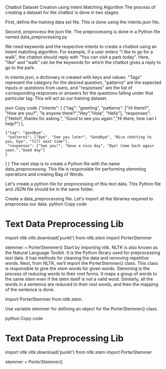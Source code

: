 Chatbot Dataset Creation using Intent Matching Algorithm
The process of creating a dataset for the chatbot is done in two stages:

First, define the training data set file. This is done using the intents.json file.

Second, preprocess the json file. The preprocessing is done in a Python file named data_preprocessing.py

We need keywords and the respective intents to create a chatbot using an Intent matching algorithm. For example, if a user enters "I like to go for a walk", the chatbot should reply with "You can visit a park today". Here, "like" and "walk" can be the keywords for which the chatbot gives a reply to go to the park.

In intents.json, a dictionary is created with keys and values. "Tags" represent the category for the desired question, "patterns" are the expected inputs or questions from users, and "responses" are the list of corresponding responses or answers for the questions falling under that particular tag. This will act as our training dataset.

json
Copy code
{"intents": [
    {"tag": "greeting",
     "patterns": ["Hi there!!", "How are you?", "Is anyone there?","Hey","Hola", "Hello"],
     "responses": ["Hello!!, thanks for asking.", "Good to see you again.","Hi there, how can I help?"]
    },
    
    {"tag": "goodbye",
     "patterns": ["Bye", "See you later", "Goodbye", "Nice chatting to you, bye", "Till next time"],
     "responses": ["See you!", "Have a nice day", "Bye! Come back again soon.","Good day"]             
    }
  ]
}
The next step is to create a Python file with the name data_preprocessing. This file is responsible for performing stemming operations and creating Bag of Words.

Let's create a python file for preprocessing of this text data. This Python file and JSON file should be in the same folder.

Create a data_preprocessing file. Let's import all the libraries required to preprocess our data.
python
Copy code
# Text Data Preprocessing Lib
import nltk
nltk.download('punkt')
from nltk.stem import PorterStemmer

stemmer = PorterStemmer()
Start by importing nltk. NLTK is also known as the Natural Language Toolkit. It is the Python library used for preprocessing text data. It has methods for cleaning the data and removing repetitive words. Next, from NLTK, we’ll import the PorterStemmer() class. This class is responsible to give the stem words for given words. Stemming is the process of reducing words to their root forms. It maps a group of words to the same stem even if the stem itself is not a valid word. Similarly, all the words in a sentence are reduced to their root words, and then the mapping of the sentence is done.

Import PorterStemmer from nltk.stem.

Use variable stemmer for defining an object for the PorterStemmer() class.

python
Copy code
# Text Data Preprocessing Lib
import nltk
nltk.download('punkt')
from nltk.stem import PorterStemmer

stemmer = PorterStemmer()
